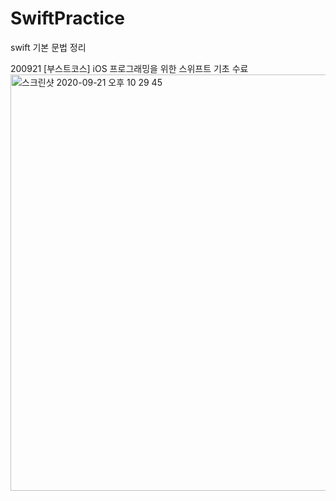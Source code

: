 # SwiftPractice
swift 기본 문법 정리

200921 [부스트코스] iOS 프로그래밍을 위한 스위프트 기초 수료
<img width="666" alt="스크린샷 2020-09-21 오후 10 29 45" src="https://user-images.githubusercontent.com/68267763/93780938-bfea8100-fc63-11ea-98c5-0fd1722e88a0.png">
